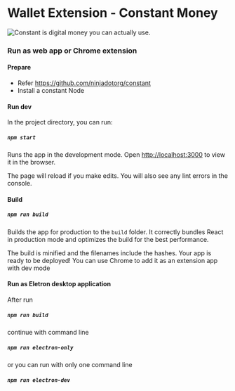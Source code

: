 # Wallet Extension - Constant Money

![Constant is digital money you can actually use.
](https://avatars2.githubusercontent.com/u/45321944?s=200&v=4)

### Run as web app or Chrome extension
#### Prepare
-   Refer https://github.com/ninjadotorg/constant
-   Install a constant Node
#### Run dev
In the project directory, you can run:

##### `npm start`

Runs the app in the development mode.
Open [http://localhost:3000](http://localhost:3000) to view it in the browser.

The page will reload if you make edits.
You will also see any lint errors in the console.
#### Build
##### `npm run build`

Builds the app for production to the `build` folder.
It correctly bundles React in production mode and optimizes the build for the best performance.

The build is minified and the filenames include the hashes.
Your app is ready to be deployed!
You can use Chrome to add it as an extension app with dev mode

#### Run as Eletron desktop application
After run
##### `npm run build`
continue with command line
##### `npm run electron-only`
or you can run with only one command line
##### `npm run electron-dev`
